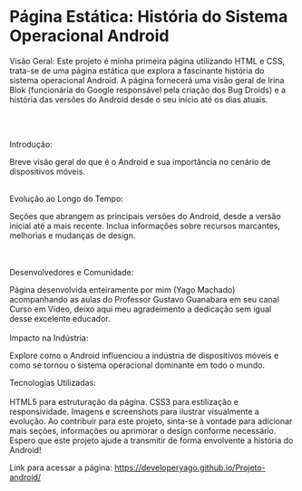 <h1>Página Estática: História do Sistema Operacional Android</h1>
Visão Geral:
Este projeto é minha primeira página utilizando HTML e CSS, trata-se de uma página estática que explora a fascinante história do sistema operacional Android. A página fornecerá uma visão geral de Irina Blok (funcionária do Google responsável pela criação dos Bug Droids) e a história das versões do Android desde o seu início até os dias atuais.

<br> <br>

Introdução: <br>

Breve visão geral do que é o Android e sua importância no cenário de dispositivos móveis.
<br> <br>

Evolução ao Longo do Tempo: <br>

Seções que abrangem as principais versões do Android, desde a versão inicial até a mais recente. Inclua informações sobre recursos marcantes, melhorias e mudanças de design.

<br>  <br>
Desenvolvedores e Comunidade: <br>

Página desenvolvida enteiramente por mim (Yago Machado) acompanhando as aulas do Professor Gustavo Guanabara em seu canal Curso em Vídeo, deixo aqui meu agradeimento a dedicação sem igual desse excelente educador.
 <br>  <br>
Impacto na Indústria:

Explore como o Android influenciou a indústria de dispositivos móveis e como se tornou o sistema operacional dominante em todo o mundo.

Tecnologias Utilizadas:  <br>  <br>
HTML5 para estruturação da página.
CSS3 para estilização e responsividade.
Imagens e screenshots para ilustrar visualmente a evolução.
Ao contribuir para este projeto, sinta-se à vontade para adicionar mais seções, informações ou aprimorar o design conforme necessário. Espero que este projeto ajude a transmitir de forma envolvente a história do Android!

Link para acessar a página: https://developeryago.github.io/Projeto-android/




